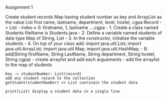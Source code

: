 Assignment 1

Create student records Map having student number as key and ArrayList as the value
List first name, lastname, department, level, hostel, cgpa
Record -> List - index-> 0: firstname, 1, lastname ....cgpa
    - 1. Create a class named Students fileName is Students.java
    - 2. Define a variable named students of data type Map of String, List
    - 3. In the constructor, initialise the variable students
    - 4. On top of your class add:
       import java.util.List;
       import java.util.ArrayList;
       import java.util.Map;
       import java.util.HashMap;
    - B. add(String firstName, String LastName, String department, String hostel, String cgpa)
        - create arraylist and add each arguements
        - add the arraylist to the map of students

    Key -> studentNumber: List(record)
    add any student record to the collection
    getStuent(studentNumber) >> List continain the student data
    
    print(List) display a student data in a single line
